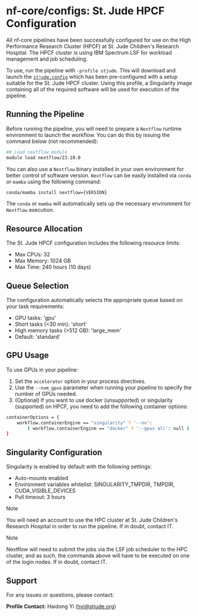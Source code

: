 # nf-core/configs: St. Jude HPCF Configuration

All nf-core pipelines have been successfully configured for use on the High Performance Research Cluster (HPCF) at St. Jude Children's Research Hospital.
The HPCF cluster is using IBM Spectrum LSF for workload management and job scheduling.

To use, run the pipeline with `-profile stjude`. This will download and launch the [`stjude.config`](../conf/stjude.config) which has been pre-configured with a setup suitable for the St. Jude HPCF cluster. Using this profile, a Singularity image containing all of the required software will be used for execution of the pipeline.

## Running the Pipeline

Before running the pipeline, you will need to prepare a `Nextflow` runtime environment to launch the workflow.
You can do this by issuing the command below (not recommended):

```bash
## Load nextflow module
module load nextflow/23.10.0
```

You can also use a `Nextflow` binary installed in your own environment for better control of software version. `Nextflow` can be
easily installed via `conda` or `mamba` using the following command:

```bash
conda/mamba install nextflow={VERSION}
```

The `conda` or `mamba` will automatically sets up the necessary environment for `Nextflow` execution.

## Resource Allocation

The St. Jude HPCF configuration includes the following resource limits:

- Max CPUs: 32
- Max Memory: 1024 GB
- Max Time: 240 hours (10 days)

## Queue Selection

The configuration automatically selects the appropriate queue based on your task requirements:

- GPU tasks: 'gpu'
- Short tasks (<30 min): 'short'
- High memory tasks (>512 GB): 'large_mem'
- Default: 'standard'

## GPU Usage

To use GPUs in your pipeline:

1. Set the `accelerator` option in your process directives.
2. Use the `--num_gpus` parameter when running your pipeline to specify the number of GPUs needed.
3. (Optional) If you want to use docker (unsupported) or singularity (supported) on HPCF, you need to add the following container options:

```bash
containerOptions = {
    workflow.containerEngine == "singularity" ? '--nv':
        ( workflow.containerEngine == "docker" ? '--gpus all': null )
}
```

## Singularity Configuration

Singularity is enabled by default with the following settings:

- Auto-mounts enabled
- Environment variables whitelist: SINGULARITY_TMPDIR, TMPDIR, CUDA_VISIBLE_DEVICES
- Pull timeout: 3 hours

> [!NOTE]
> You will need an account to use the HPC cluster at St. Jude Children's Research Hospital in order to run the pipeline. If in doubt, contact IT.

> [!NOTE]
> Nextflow will need to submit the jobs via the LSF job scheduler to the HPC cluster, and as such, the commands above will have to be executed on one of the login nodes. If in doubt, contact IT.

## Support

For any issues or questions, please contact:

**Profile Contact:** Haidong Yi (hyi@stjude.org)
